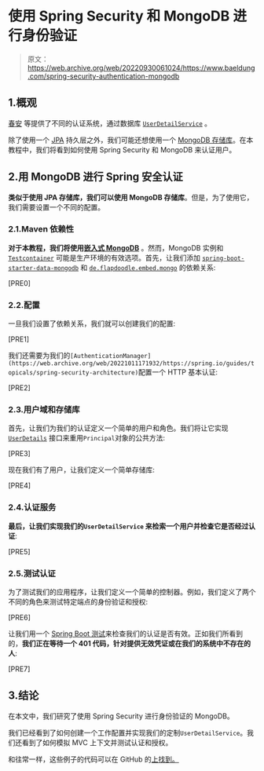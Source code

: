 # 使用 Spring Security 和 MongoDB 进行身份验证

> 原文：<https://web.archive.org/web/20220930061024/https://www.baeldung.com/spring-security-authentication-mongodb>

## 1.概观

[春安](/web/20221011171932/https://www.baeldung.com/security-spring) 等提供了不同的认证系统，通过数据库 [`UserDetailService`](/web/20221011171932/https://www.baeldung.com/spring-security-authentication-with-a-database) 。

除了使用一个 [JPA](/web/20221011171932/https://www.baeldung.com/the-persistence-layer-with-spring-data-jpa) 持久层之外，我们可能还想使用一个 [MongoDB 存储库](/web/20221011171932/https://www.baeldung.com/spring-data-mongodb-tutorial)。在本教程中，我们将看到如何使用 Spring Security 和 MongoDB 来认证用户。

## 2.用 MongoDB 进行 Spring 安全认证

**类似于使用 JPA 存储库，我们可以使用 MongoDB 存储库**。但是，为了使用它，我们需要设置一个不同的配置。

### 2.1.Maven 依赖性

**对于本教程，我们将使用[嵌入式 MongoDB](/web/20221011171932/https://www.baeldung.com/spring-boot-embedded-mongodb)** 。然而，MongoDB 实例和 [`Testcontainer`](/web/20221011171932/https://www.baeldung.com/spring-boot-testcontainers-integration-test) 可能是生产环境的有效选项。首先，让我们添加 [`spring-boot-starter-data-mongodb`](https://web.archive.org/web/20221011171932/https://search.maven.org/artifact/org.springframework.boot/spring-boot-starter-data-mongodb) 和 [`de.flapdoodle.embed.mongo`](https://web.archive.org/web/20221011171932/https://search.maven.org/artifact/de.flapdoodle.embed/de.flapdoodle.embed.mongo) 的依赖关系:

[PRE0]

### 2.2.配置

一旦我们设置了依赖关系，我们就可以创建我们的配置:

[PRE1]

我们还需要为我们的`[AuthenticationManager](https://web.archive.org/web/20221011171932/https://spring.io/guides/topicals/spring-security-architecture)`配置一个 HTTP 基本认证:

[PRE2]

### 2.3.用户域和存储库

首先，让我们为我们的认证定义一个简单的用户和角色。我们将让它实现 [`UserDetails`](https://web.archive.org/web/20221011171932/https://docs.spring.io/spring-security/reference/servlet/authentication/passwords/user-details.html#page-title) 接口来重用`Principal`对象的公共方法:

[PRE3]

现在我们有了用户，让我们定义一个简单存储库:

[PRE4]

### 2.4.认证服务

**最后，让我们实现我们的`UserDetailService` 来检索一个用户并检查它是否经过认证**:

[PRE5]

### 2.5.测试认证

为了测试我们的应用程序，让我们定义一个简单的控制器。例如，我们定义了两个不同的角色来测试特定端点的身份验证和授权:

[PRE6]

让我们用一个 [Spring Boot 测试](/web/20221011171932/https://www.baeldung.com/spring-boot-testing)来检查我们的认证是否有效。正如我们所看到的，**我们正在等待一个 401 代码，针对提供无效凭证或在我们的系统中不存在的人**:

[PRE7]

## 3.结论

在本文中，我们研究了使用 Spring Security 进行身份验证的 MongoDB。

我们已经看到了如何创建一个工作配置并实现我们的定制`UserDetailService`。我们还看到了如何模拟 MVC 上下文并测试认证和授权。

和往常一样，这些例子的代码可以在 GitHub 的[上找到。](https://web.archive.org/web/20221011171932/https://github.com/eugenp/tutorials/tree/master/spring-security-modules/spring-security-web-boot-3)